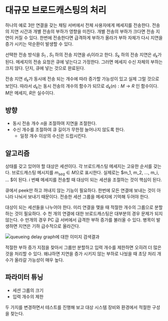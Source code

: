 # 대규모 브로드캐스팅의 처리

하나의 예로 3만 연결을 갖는 채팅 서버에서 전체 사용자에게 메세지를 전송한다. 전송의 지연 시간과 개별 전송의 부하가 영향을 미친다. 개별 전송의 부하가 크다면 전송 지연이 커질 수 있다. 한번에 전송한다면 급격하게 부하가 올라가 부하 자체가 다시 지연을 증가 시키는 악순환이 발생할 수 있다. 

선택한 전송 방식을 $S_1$ , $S_1$ 하의 전송 지연을 $d_1$이라고 한다. $S_k$ 하의 전송 지연은 $d_k$가 된다. 메세지의 전송 요청은 큐에 넣는다고 가정한다. 그러면 메세지 수신 자체의 부하는 크지 않다. 단지, 큐에 넣는 것으로 완료된다. 

전송 지연 $d_k$가 동시에 전송 되는 개수에 따라 증가할 가능성이 있고 실제 그럴 것으로 보인다. 따라서 $d_k$는 동시 전송의 개수의 함수가 되므로 $d_k(n) : M \rightarrow R$ 인 함수이다. $M$은 메세지, $R$은 실수이다. 

## 방향 

- 동시 전송 개수 $n$을 조절하여 지연을 조절한다. 
- 수신 개수를 조절하여 큐 길이가 무한정 늘어나지 않도록 한다. 
  - 일정 개수 이상의 수신은 드랍시킨다. 

## 알고리즘  

상태를 갖고 있어야 할 대상은 세션이다. 각 브로드캐스팅 메세지는 고유한 순서를 갖는다. 브로드캐스팅 메시지를 $m_{seq} \in M$으로 표시한다.  실제로는 $m_1, m_2, ..., m_i, ... $이 된다.   $i$ 번째 메세지를 전송할 때 대상이 되는 세션을 조절하는 것이 핵심이 된다. 

큐에서 peek만 하고 꺼내지 않는 기능이 필요하다. 한번에 모든 연결에 보내는 것이 아니라 나눠서 보내기 때문이다. 전송한 세션 그룹을 메세지에 기억해 두어야 한다. 

대상이 되는 세션들을 나누어야 한다. 미리 연결을 맺을 때 적절한 개수의 그룹으로 분할 하는 것이 필요하다. 수 천 개의 연결에 대한 브로드캐스팅은 대부분의 경우 문제가 되지 않는다. 수 만개의 경우 PC 급 서버에서 급격한 부하 증가를 불러올 수 있다. 병목이 발생하면 지연은 기하 급수적으로 올라간다. 

![queueing delay graph에 대한 이미지 검색결과](http://www2.ic.uff.br/~michael/kr1999/1-introduction/queueDelay.jpg)

적절한 부하 증가 지점을 찾아서 그룹만 분할하고 입력 개수를 제한하면 오히려 더 많은 것을 처리할 수 있다. 왜냐하면 지연을 증가 시키지 않는 부하로 나눴을 때 초당 처리 개수가 올라갈 가능성이 매우 높다. 

## 파라미터 튜닝 

- 세션 그룹의 크기 
- 입력 개수의 제한

두 가지를 변경하면서 테스트를 진행해 보고 대상 시스템 장비와 환경에서 적절한 구성을 찾는다. 




